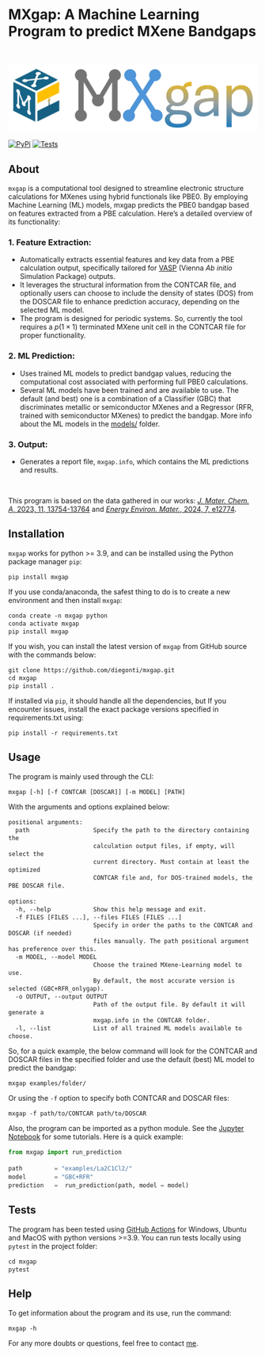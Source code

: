 # MXgap: A Machine Learning Program to predict MXene Bandgaps

<br>
<p align="center">
<img src="https://raw.githubusercontent.com/diegonti/mxgap/master/tutorials/logo.png" alt= "MXgap logo" width=600>
</p>

[![PyPi](https://img.shields.io/pypi/v/mxgap)](https://pypi.org/project/mxgap/)
[![Tests](https://github.com/diegonti/mxgap/actions/workflows/python_tests.yaml/badge.svg)](https://github.com/diegonti/mxgap/actions/workflows/python_tests.yaml)



## About

`mxgap` is a computational tool designed to streamline electronic structure calculations for MXenes using hybrid functionals like PBE0. By employing Machine Learning (ML) models, mxgap predicts the PBE0 bandgap based on features extracted from a PBE calculation. Here’s a detailed overview of its functionality:

### 1. Feature Extraction:
- Automatically extracts essential features and key data from a PBE calculation output, specifically tailored for [VASP](https://www.vasp.at/) (Vienna *Ab initio* Simulation Package) outputs.
- It leverages the structural information from the CONTCAR file, and optionally users can choose to include the density of states (DOS) from the DOSCAR file to enhance prediction accuracy, depending on the selected ML model.
- The program is designed for periodic systems. So, currently the tool requires a *p*($1\times1$) terminated MXene unit cell in the CONTCAR file for proper functionality.

### 2. ML Prediction:
- Uses trained ML models to predict bandgap values, reducing the computational cost associated with performing full PBE0 calculations.
- Several ML models have been trained and are available to use. The default (and best) one is a combination of a Classifier (GBC) that discriminates metallic or semiconductor MXenes and a Regressor (RFR, trained with semiconductor MXenes) to predict the bandgap. More info about the ML models in the [models/](https://github.com/diegonti/mxgap/tree/master/mxgap/models) folder.


### 3. Output:
- Generates a report file, `mxgap.info`, which contains the ML predictions and results.


<br>

This program is based on the data gathered in our works: [*J. Mater. Chem. A*, 2023, 11, 13754-13764](https://doi.org/10.1039/D3TA01933K) and [*Energy Environ. Mater.*, 2024, 7, e12774](https://doi.org/10.1002/eem2.12774). 

<!-- And the ML program and results have been published in [paper4](paper4). If use this, please cite:
```
D. Ontiveros, S. Vela, F. Viñes, C. Sousa, _Journal_, Year, Volume, Pages. DOI: doi
```  -->


## Installation

`mxgap` works for python >= 3.9, and can be installed using the Python package manager `pip`:

```
pip install mxgap
```

If you use conda/anaconda, the safest thing to do is to create a new environment and then install `mxgap`:

```
conda create -n mxgap python
conda activate mxgap
pip install mxgap
```

If you wish, you can install the latest version of `mxgap` from GitHub source with the commands below:

```
git clone https://github.com/diegonti/mxgap.git
cd mxgap
pip install .
```

If installed via `pip`, it should handle all the dependencies, but If you encounter issues, install the exact package versions specified in requirements.txt using:

```
pip install -r requirements.txt
```

## Usage
The program is mainly used through the CLI:

```
mxgap [-h] [-f CONTCAR [DOSCAR]] [-m MODEL] [PATH]
```
With the arguments and options explained below:
```
positional arguments:
  path                  Specify the path to the directory containing the 
                        calculation output files, if empty, will select the
                        current directory. Must contain at least the optimized 
                        CONTCAR file and, for DOS-trained models, the PBE DOSCAR file.

options:
  -h, --help            Show this help message and exit.
  -f FILES [FILES ...], --files FILES [FILES ...]
                        Specify in order the paths to the CONTCAR and DOSCAR (if needed) 
                        files manually. The path positional argument has preference over this.
  -m MODEL, --model MODEL
                        Choose the trained MXene-Learning model to use. 
                        By default, the most accurate version is selected (GBC+RFR_onlygap).
  -o OUTPUT, --output OUTPUT
                        Path of the output file. By default it will generate a 
                        mxgap.info in the CONTCAR folder.
  -l, --list            List of all trained ML models available to choose.
```
So, for a quick example, the below command will look for the CONTCAR and DOSCAR files in the specified folder and use the default (best) ML model to predict the bandgap:
```
mxgap examples/folder/
```
Or using the `-f` option to specify both CONTCAR and DOSCAR files:
```
mxgap -f path/to/CONTCAR path/to/DOSCAR
```

Also, the program can be imported as a python module. See the [Jupyter Notebook](https://github.com/diegonti/mxgap/blob/master/tutorials/tutorials.ipynb) for some tutorials. Here is a quick example:

```python
from mxgap import run_prediction

path         = "examples/La2C1Cl2/"
model        = "GBC+RFR"
prediction   =  run_prediction(path, model = model)
```


## Tests

The program has been tested using [GitHub Actions](https://github.com/diegonti/mxgap/blob/master/.github/workflows/python_tests.yaml) for Windows, Ubuntu and MacOS with python versions >=3.9. You can run tests locally using `pytest` in the project folder:
```
cd mxgap
pytest
```


## Help

To get information about the program and its use, run the command:

```
mxgap -h
```

For any more doubts or questions, feel free to contact [me](mailto:diegonti.doc@gmail.com).